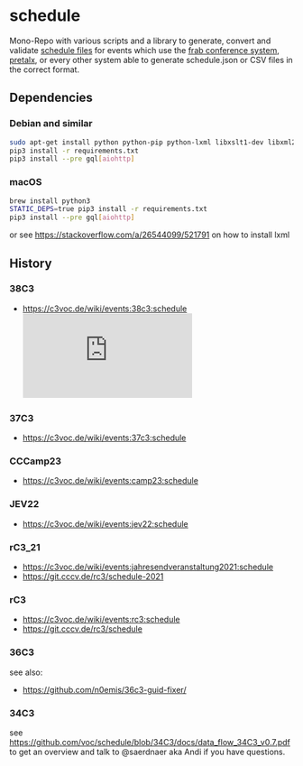 # schedule

Mono-Repo with various scripts and a library to generate, convert and validate [schedule files](https://c3voc.de/wiki/schedule) for events which use the [frab conference system][frab-website], [pretalx](https://github.com/pretalx/pretalx), or every other system able to generate schedule.json or CSV files in the correct format.

## Dependencies

### Debian and similar

```bash
sudo apt-get install python python-pip python-lxml libxslt1-dev libxml2-utils
pip3 install -r requirements.txt
pip3 install --pre gql[aiohttp]
```

### macOS

```bash
brew install python3
STATIC_DEPS=true pip3 install -r requirements.txt
pip3 install --pre gql[aiohttp]
```

or see https://stackoverflow.com/a/26544099/521791 on how to install lxml

## History

### 38C3

- https://c3voc.de/wiki/events:38c3:schedule
  ![Data flow @ 38C3](https://c3voc.de/wiki/lib/exe/fetch.php?media=events:38c3:schedule.png)

### 37C3

- https://c3voc.de/wiki/events:37c3:schedule

### CCCamp23

- https://c3voc.de/wiki/events:camp23:schedule

### JEV22

- https://c3voc.de/wiki/events:jev22:schedule

### rC3_21

- https://c3voc.de/wiki/events:jahresendveranstaltung2021:schedule
- https://git.cccv.de/rc3/schedule-2021

### rC3

- https://c3voc.de/wiki/events:rc3:schedule
- https://git.cccv.de/rc3/schedule

### 36C3

see also:

- https://github.com/n0emis/36c3-guid-fixer/

### 34C3

see https://github.com/voc/schedule/blob/34C3/docs/data_flow_34C3_v0.7.pdf to get an overview and talk to @saerdnaer aka Andi if you have questions.

[frab-website]: http://frab.github.io/frab/
